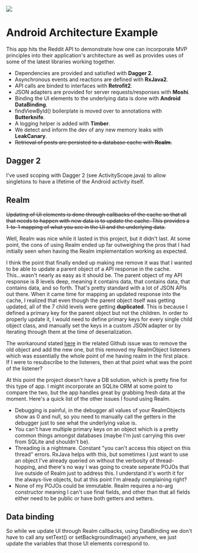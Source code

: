 ![](samplegif.gif)
# Android Architecture Example
This app hits the Reddit API to demonstrate how one can incorporate MVP principles into their application's architecture as well as provides uses of some of the latest libraries working together. 
* Dependencies are provided and satisfied with **Dagger 2**.
* Asynchronous events and reactions are defined with **RxJava2**.
* API calls are binded to interfaces with **Retrofit2**.
* JSON adapters are provided for server requests/responses with **Moshi**.
* Binding the UI elements to the underlying data is done with **Android DataBinding**.
* findViewById() boilerplate is moved over to annotations with **Butterknife**.
* A logging helper is added with **Timber**.
* We detect and inform the dev of any new memory leaks with **LeakCanary**.
* ~~Retrieval of posts are persisted to a database cache with **Realm**.~~

## Dagger 2
I've used scoping with Dagger 2 (see ActivityScope.java) to allow singletons to have a lifetime of the Android activity itself.

## Realm
~~Updating of UI elements is done through callbacks of the cache so that all that needs to happen with new data is to update the cache. This provides a 1-to-1 mapping of what you see in the UI and the underlying data.~~
 
Well, Realm was nice while it lasted in this project, but it didn't last. At some point, the cons of using Realm ended up far outweighing the pros that I had initially seen when having the Realm implementation working as expected. 

I think the point that finally ended up making me remove it was that I wanted to be able to update a parent object of a API response in the cache. This...wasn't nearly as easy as it should be. The parent object of my API response is 8 levels deep, meaning it contains data, that contains data, that contains data, and so forth. That's pretty standard with a lot of JSON APIs out there. When it came time for mapping an updated response into the cache, I realized that even though the parent object itself was getting updated, all of the 7 child levels were getting **duplicated**. This is because I defined a primary key for the parent object but not the children. In order to properly update it, I would need to define primary keys for every single child object class, and manually set the keys in a custom JSON adapter or by iterating through them at the time of deserialization.

The workaround stated [here](https://github.com/realm/realm-java/issues/2918) in the related Github issue was to remove the old object and add the new one, but this removed my RealmObject listeners which was essentially the whole point of me having realm in the first place. If I were to resubscribe to the listeners, then at that point what was the point of the listener? 

At this point the project doesn't have a DB solution, which is pretty fine for this type of app. I might incorporate an SQLite ORM at some point to compare the two, but the app handles great by grabbing fresh data at the moment. Here's a quick list of the other issues I found using Realm.
* Debugging is painful, in the debugger all values of your RealmObjects show as 0 and null, so you need to manually call the getters in the debugger just to see what the underlying value is.
* You can't have multiple primary keys on an object which is a pretty common things amongst databases (maybe I'm just carrying this over from SQLite and shouldn't be).
* Threading is a nightmare. Constant "you can't access this object on this thread" errors. RxJava helps with this, but sometimes I just want to use an object I've already queried on without the verbosity of thread-hopping, and there's no way I was going to create seperate POJOs that live outside of Realm just to address this. I understand it's worth it for the always-live objects, but at this point I'm already complaining right?
* None of my POJOs could be immutable. Realm requires a no-arg constructor meaning I can't use final fields, and other than that all fields either need to be public or have both getters and setters.
 
## Data binding
So while we update UI through Realm callbacks, using DataBinding we don't have to call any setText() or setBackgroundImage() anywhere, we just update the variables that those UI elements correspond to.

